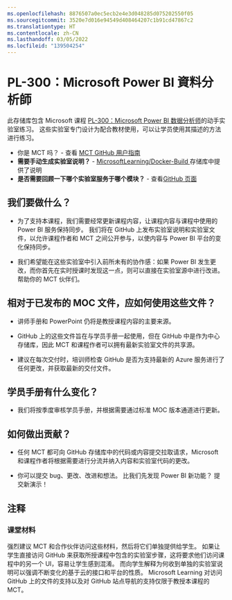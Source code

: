 ```yaml
---
ms.openlocfilehash: 8876507a0ec5ecb2e4e3d048285d075202550f05
ms.sourcegitcommit: 3520e7d016e94549d408464207c1b91cd47867c2
ms.translationtype: HT
ms.contentlocale: zh-CN
ms.lasthandoff: 03/05/2022
ms.locfileid: "139504254"
---
```

# <a name="pl-300-microsoft-power-bi-data-analyst"></a>PL-300：Microsoft Power BI 資料分析師

此存储库包含 Microsoft 课程 [PL-300：Microsoft Power BI 数据分析师](https://docs.microsoft.com/en-us/learn/certifications/courses/PL-300T00)的动手实验室练习。 这些实验室专门设计为配合教材使用，可以让学员使用其描述的方法进行练习。

- 你是 MCT 吗？ - 查看 [MCT GitHub 用户指南](https://microsoftlearning.github.io/MCT-User-Guide/)
- **需要手动生成实验室说明？** - [MicrosoftLearning/Docker-Build ](https://github.com/MicrosoftLearning/Docker-Build) 存储库中提供了说明
- **是否需要回顾一下哪个实验室服务于哪个模块？** - 查看[GitHub 页面](https://microsoftlearning.github.io/DA-100-Analyzing-Data-with-Power-BI/)

## <a name="what-are-we-doing"></a>我们要做什么？

- 为了支持本课程，我们需要经常更新课程内容，让课程内容与课程中使用的 Power BI 服务保持同步。  我们将在 GitHub 上发布实验室说明和实验室文件，以允许课程作者和 MCT 之间公开参与，以使内容与 Power BI 平台的变化保持同步。

- 我们希望能在这些实验室中引入前所未有的协作感：如果 Power BI 发生更改，而你首先在实时授课时发现这一点，则可以直接在实验室源中进行改进。  帮助你的 MCT 伙伴们。

## <a name="how-should-i-use-these-files-relative-to-the-released-moc-files"></a>相对于已发布的 MOC 文件，应如何使用这些文件？

- 讲师手册和 PowerPoint 仍将是教授课程内容的主要来源。

- GitHub 上的这些文件旨在与学员手册一起使用，但在 GitHub 中是作为中心存储库，因此 MCT 和课程作者可以拥有最新实验室文件的共享源。

- 建议在每次交付时，培训师检查 GitHub 是否为支持最新的 Azure 服务进行了任何更改，并获取最新的交付文件。

## <a name="what-about-changes-to-the-student-handbook"></a>学员手册有什么变化？

- 我们将按季度审核学员手册，并根据需要通过标准 MOC 版本通道进行更新。

## <a name="how-do-i-contribute"></a>如何做出贡献？

- 任何 MCT 都可向 GitHub 存储库中的代码或内容提交拉取请求，Microsoft 和课程作者将根据需要进行分流并纳入内容和实验室代码的更改。

- 你可以提交 bug、更改、改进和想法。  比我们先发现 Power BI 新功能？  提交新演示！

## <a name="notes"></a>注释

### <a name="classroom-materials"></a>课堂材料

强烈建议 MCT 和合作伙伴访问这些材料，然后将它们单独提供给学生。  如果让学生直接访问 GitHub 来获取所授课程中包含的实验室步骤，这将要求他们访问课程中的另一个 UI，容易让学生感到混淆。 而向学生解释为何收到单独的实验室说明可以强调不断变化的基于云的接口和平台的性质。 Microsoft Learning 对访问 GitHub 上的文件的支持以及对 GitHub 站点导航的支持仅限于教授本课程的 MCT。
